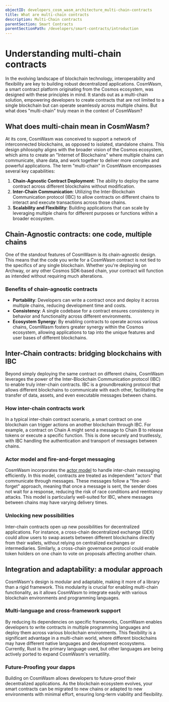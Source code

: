 ```yaml
---
objectID: developers_cosm_wasm_architecture_multi-chain-contracts
title: What are multi-chain contracts
description: Multi-Chain contracts
parentSection: Smart Contracts
parentSectionPath: /developers/smart-contracts/introduction
---
```


# Understanding multi-chain contracts

In the evolving landscape of blockchain technology, interoperability and flexibility are key to building robust decentralized applications. CosmWasm, a smart contract platform originating from the Cosmos ecosystem, was designed with these principles in mind. It stands out as a multi-chain solution, empowering developers to create contracts that are not limited to a single blockchain but can operate seamlessly across multiple chains. But what does "multi-chain" truly mean in the context of CosmWasm?

## What does multi-chain mean in CosmWasm?

At its core, CosmWasm was conceived to support a network of interconnected blockchains, as opposed to isolated, standalone chains. This design philosophy aligns with the broader vision of the Cosmos ecosystem, which aims to create an "Internet of Blockchains" where multiple chains can communicate, share data, and work together to deliver more complex and powerful applications. The term "multi-chain" in CosmWasm encompasses several key capabilities:

1. **Chain-Agnostic Contract Deployment**: The ability to deploy the same contract across different blockchains without modification.
2. **Inter-Chain Communication**: Utilizing the Inter-Blockchain Communication protocol (IBC) to allow contracts on different chains to interact and execute transactions across those chains.
3. **Scalability and Flexibility**: Building applications that can scale by leveraging multiple chains for different purposes or functions within a broader ecosystem.

## Chain-Agnostic contracts: one code, multiple chains

One of the standout features of CosmWasm is its chain-agnostic design. This means that the code you write for a CosmWasm contract is not tied to the specifics of any single blockchain. Whether you're deploying on Archway, or any other Cosmos SDK-based chain, your contract will function as intended without requiring much alterations.

### Benefits of chain-agnostic contracts

- **Portability**: Developers can write a contract once and deploy it across multiple chains, reducing development time and costs.
- **Consistency**: A single codebase for a contract ensures consistency in behavior and functionality across different environments.
- **Ecosystem Synergy**: By enabling contracts to operate across various chains, CosmWasm fosters greater synergy within the Cosmos ecosystem, allowing applications to tap into the unique features and user bases of different blockchains.

## Inter-Chain contracts: bridging blockchains with IBC

Beyond simply deploying the same contract on different chains, CosmWasm leverages the power of the Inter-Blockchain Communication protocol (IBC) to enable truly inter-chain contracts. IBC is a groundbreaking protocol that allows different blockchains to communicate with each other, facilitating the transfer of data, assets, and even executable messages between chains.

### How inter-chain contracts work

In a typical inter-chain contract scenario, a smart contract on one blockchain can trigger actions on another blockchain through IBC. For example, a contract on Chain A might send a message to Chain B to release tokens or execute a specific function. This is done securely and trustlessly, with IBC handling the authentication and transport of messages between chains.

### Actor model and fire-and-forget messaging

CosmWasm incorporates the [actor model](/developers/smart-contracts/architecture/actor-model-intro) to handle inter-chain messaging efficiently. In this model, contracts are treated as independent "actors" that communicate through messages. These messages follow a "fire-and-forget" approach, meaning that once a message is sent, the sender does not wait for a response, reducing the risk of race conditions and reentrancy attacks. This model is particularly well-suited for IBC, where messages between chains may have varying delivery times.

### Unlocking new possibilities

Inter-chain contracts open up new possibilities for decentralized applications. For instance, a cross-chain decentralized exchange (DEX) could allow users to swap assets between different blockchains directly from their wallets, without relying on centralized exchanges or intermediaries. Similarly, a cross-chain governance protocol could enable token holders on one chain to vote on proposals affecting another chain.

## Integration and adaptability: a modular approach

CosmWasm's design is modular and adaptable, making it more of a library than a rigid framework. This modularity is crucial for enabling multi-chain functionality, as it allows CosmWasm to integrate easily with various blockchain environments and programming languages.

### Multi-language and cross-framework support

By reducing its dependencies on specific frameworks, CosmWasm enables developers to write contracts in multiple programming languages and deploy them across various blockchain environments. This flexibility is a significant advantage in a multi-chain world, where different blockchains may have different native languages and development ecosystems. Currently, Rust is the primary language used, but other languages are being actively ported to expand CosmWasm's versatility.

### Future-Proofing your dapps

Building on CosmWasm allows developers to future-proof their decentralized applications. As the blockchain ecosystem evolves, your smart contracts can be migrated to new chains or adapted to new environments with minimal effort, ensuring long-term viability and flexibility.